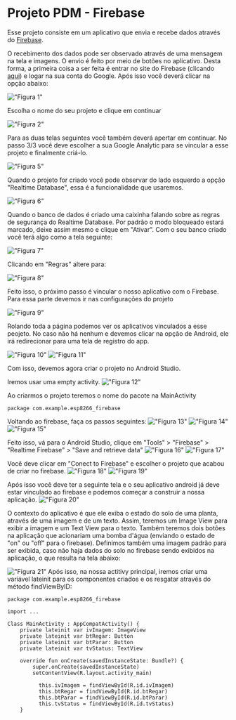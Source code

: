 # Projeto PDM - Firebase

Esse projeto consiste em um aplicativo que envia e recebe dados através do [Firebase](https://rockcontent.com/br/blog/firebase/). 

O recebimento dos dados pode ser observado através de uma mensagem na tela e imagens. O envio é feito por meio de botões no aplicativo. Desta forma, a primeira coisa a ser feita é entrar no site do Firebase (clicando [aqui](https://firebase.google.com)) e logar na sua conta do Google. Após isso você deverá clicar na opção abaixo:

!["Figura 1"](./img/img_03.jpg)

Escolha o nome do seu projeto e clique em continuar 

!["Figura 2"](./img/img_04.jpg)

Para as duas telas seguintes você também deverá apertar em continuar. No passo 3/3 você deve escolher a sua Google Analytic para se vincular a esse projeto e finalmente criá-lo.

!["Figura 5"](./img/img_05.jpg)

Quando o projeto for criado você pode observar do lado esquerdo a opção "Realtime Database", essa é a funcionalidade que usaremos. 

!["Figura 6"](./img/img_06.jpg)

Quando o banco de dados é criado uma caixinha falando sobre as regras de segurança do Realtime Database. Por padrão o modo bloqueado estará marcado, deixe assim mesmo e clique em "Ativar". Com o seu banco criado você terá algo como a tela seguinte:

!["Figura 7"](./img/img_07.jpg)

Clicando em "Regras" altere para:

!["Figura 8"](./img/img_08.jpg)

Feito isso, o próximo passo é vincular o nosso aplicativo com o Firebase. Para essa parte devemos ir nas configurações do projeto

!["Figura 9"](./img/img_09.jpg)

Rolando toda a página podemos ver os aplicativos vinculados a esse peojeto. No caso não há nenhum e devemos clicar na opção de Android, ele irá redirecionar para uma tela de registro do app.

!["Figura 10"](./img/img_10.jpg)
!["Figura 11"](./img/img_11.jpg)


Com isso, devemos agora criar o projeto no Android Studio.

Iremos usar uma empty activity. 
!["Figura 12"](./img/img_1.jpg)

Ao criarmos o projeto teremos o nome do pacote na MainActivity
``` (change)>
package com.example.esp8266_firebase
```
Voltando ao firebase, faça os passos seguintes:
!["Figura 13"](./img/img_12.jpg)
!["Figura 14"](./img/img_13.jpg)
!["Figura 15"](./img/img_14.jpg)

Feito isso, vá para o Android Studio, clique em "Tools" > "Firebase" > "Realtime Firebase" > "Save and retrieve data"
!["Figura 16"](./img/img_15.jpg)
!["Figura 17"](./img/img_16.jpg)

Você deve clicar em "Conect to Firebase" e escolher o projeto que acabou de criar no firebase.
!["Figura 18"](./img/img_17.jpg)
!["Figura 19"](./img/img_18.jpg)


Após isso você deve ter a seguinte tela e o seu aplicativo android já deve estar vinculado ao firebase e podemos começar a construir a nossa aplicação.
!["Figura 20"](./img/img_19.jpg)


O contexto do aplicativo é que ele exiba o estado do solo de uma planta, através de uma imagem e de um texto. Assim, teremos um Image View para exibir a imagem e um Text View para o texto. Também teremos dois botões na aplicação que acionariam uma bomba d'água (enviando o estado de "on" ou "off" para o firebase). Definimos também uma imagem padrão para ser exibida, caso não haja dados do solo no firebase sendo exibidos na aplicação, o que resulta na tela abaixo:

!["Figura 21"](./img/img_2.jpg)
Após isso, na nossa actitivy principal, iremos criar uma variável lateinit para os componentes criados e os resgatar através do método findViewByID:
``` (change):
package com.example.esp8266_firebase

import ...

Class MainActivity : AppCompatActivity() {
    private lateinit var ivImagem: ImageView
    private lateinit var btRegar: Button
    private lateinit var btParar: Button
    private lateinit var tvStatus: TextView

    override fun onCreate(savedInstanceState: Bundle?) {
        super.onCreate(savedInstanceState)
        setContentView(R.layout.activity_main)

          this.ivImagem = findViewById(R.id.ivImagem)
          this.btRegar = findViewById(R.id.btRegar)
          this.btParar = findViewById(R.id.btParar)
          this.tvStatus = findViewById(R.id.tvStatus)
    }     
```


